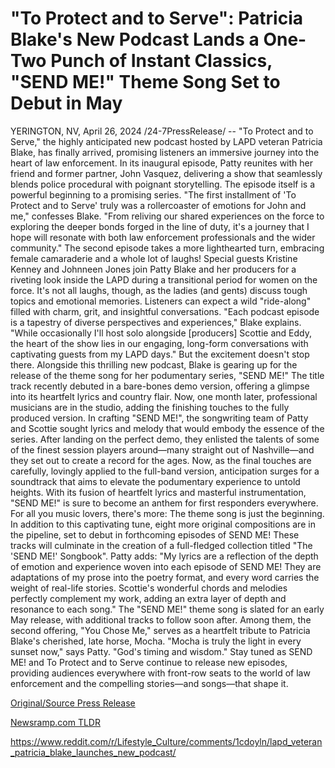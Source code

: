# "To Protect and to Serve": Patricia Blake's New Podcast Lands a One-Two Punch of Instant Classics, "SEND ME!" Theme Song Set to Debut in May

YERINGTON, NV, April 26, 2024 /24-7PressRelease/ -- "To Protect and to Serve," the highly anticipated new podcast hosted by LAPD veteran Patricia Blake, has finally arrived, promising listeners an immersive journey into the heart of law enforcement. In its inaugural episode, Patty reunites with her friend and former partner, John Vasquez, delivering a show that seamlessly blends police procedural with poignant storytelling. The episode itself is a powerful beginning to a promising series.   "The first installment of 'To Protect and to Serve' truly was a rollercoaster of emotions for John and me," confesses Blake. "From reliving our shared experiences on the force to exploring the deeper bonds forged in the line of duty, it's a journey that I hope will resonate with both law enforcement professionals and the wider community."  The second episode takes a more lighthearted turn, embracing female camaraderie and a whole lot of laughs! Special guests Kristine Kenney and Johnneen Jones join Patty Blake and her producers for a riveting look inside the LAPD during a transitional period for women on the force. It's not all laughs, though, as the ladies (and gents) discuss tough topics and emotional memories. Listeners can expect a wild "ride-along" filled with charm, grit, and insightful conversations.  "Each podcast episode is a tapestry of diverse perspectives and experiences," Blake explains. "While occasionally I'll host solo alongside [producers] Scottie and Eddy, the heart of the show lies in our engaging, long-form conversations with captivating guests from my LAPD days."  But the excitement doesn't stop there. Alongside this thrilling new podcast, Blake is gearing up for the release of the theme song for her podumentary series, "SEND ME!" The title track recently debuted in a bare-bones demo version, offering a glimpse into its heartfelt lyrics and country flair. Now, one month later, professional musicians are in the studio, adding the finishing touches to the fully produced version.  In crafting "SEND ME!", the songwriting team of Patty and Scottie sought lyrics and melody that would embody the essence of the series. After landing on the perfect demo, they enlisted the talents of some of the finest session players around—many straight out of Nashville—and they set out to create a record for the ages.   Now, as the final touches are carefully, lovingly applied to the full-band version, anticipation surges for a soundtrack that aims to elevate the podumentary experience to untold heights. With its fusion of heartfelt lyrics and masterful instrumentation, "SEND ME!" is sure to become an anthem for first responders everywhere.  For all you music lovers, there's more: The theme song is just the beginning. In addition to this captivating tune, eight more original compositions are in the pipeline, set to debut in forthcoming episodes of SEND ME! These tracks will culminate in the creation of a full-fledged collection titled "The 'SEND ME!' Songbook".   Patty adds: "My lyrics are a reflection of the depth of emotion and experience woven into each episode of SEND ME! They are adaptations of my prose into the poetry format, and every word carries the weight of real-life stories. Scottie's wonderful chords and melodies perfectly complement my work, adding an extra layer of depth and resonance to each song."  The "SEND ME!" theme song is slated for an early May release, with additional tracks to follow soon after. Among them, the second offering, "You Chose Me," serves as a heartfelt tribute to Patricia Blake's cherished, late horse, Mocha.  "Mocha is truly the light in every sunset now," says Patty. "God's timing and wisdom."  Stay tuned as SEND ME! and To Protect and to Serve continue to release new episodes, providing audiences everywhere with front-row seats to the world of law enforcement and the compelling stories—and songs—that shape it. 

[Original/Source Press Release](https://www.24-7pressrelease.com/press-release/510431/to-protect-and-to-serve-patricia-blakes-new-podcast-lands-a-one-two-punch-of-instant-classics-send-me-theme-song-set-to-debut-in-may)
                    

[Newsramp.com TLDR](None) 

https://www.reddit.com/r/Lifestyle_Culture/comments/1cdoyln/lapd_veteran_patricia_blake_launches_new_podcast/